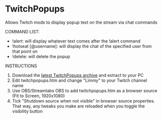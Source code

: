 # TwitchPopups
Allows Twitch mods to display popup text on the stream via chat commands

COMMAND LIST:
- !alert: will display whatever text comes after the !alert command
- !hotseat [@username]: will display the chat of the specified user from that point on
- !delete: will delete the popup

INSTRUCTIONS
1. Download the [latest TwitchPopups archive](https://github.com/DaftLimmy/TwitchPopups/archive/master.zip) and extract to your PC
2. Edit twitchpopups.htm and change "Limmy" to your Twitch channel name
3. Use OBS/Streamlabs OBS to add twitchpopups.htm as a browser source (Fit to Screen, 1920x1080)
4. Tick "Shutdown source when not visible" in browser source properties. That way, any tweaks you make are reloaded when you toggle the visibility button
